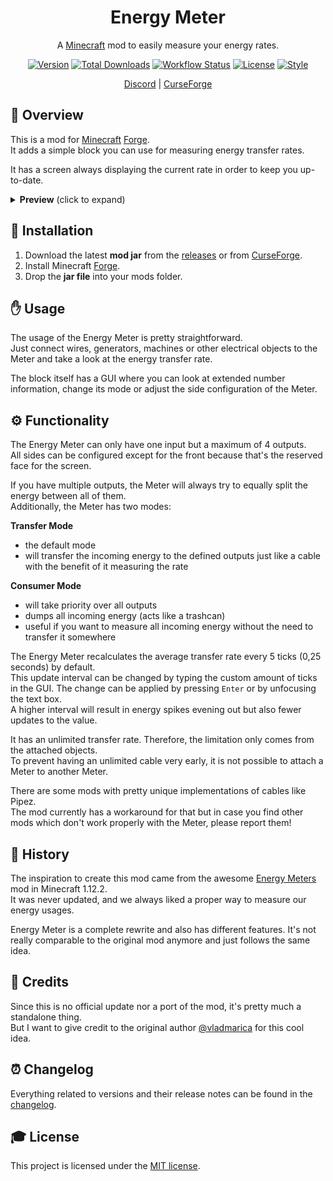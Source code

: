 <div align="center">
<h1>Energy Meter</h1>

A [Minecraft] mod to easily measure your energy rates.

[![Version][version_badge]][version_link]
[![Total Downloads][total_downloads_badge]][curseforge]
[![Workflow Status][workflow_status_badge]][workflow_status_link]
[![License][license_badge]][license]
[![Style][style_badge]][style_link]

[Discord] | [CurseForge]

</div>

## **📑 Overview**
This is a mod for [Minecraft] [Forge].<br>
It adds a simple block you can use for measuring energy transfer rates.

It has a screen always displaying the current rate in order to keep you up-to-date.

<details>
    <summary>
        <strong>Preview</strong> (click to expand)
    </summary>

![preview](images/preview.png) ![gui](images/gui.png)
</details>


## **🔧 Installation**
1. Download the latest **mod jar** from the [releases] or from [CurseForge].
2. Install Minecraft [Forge].
3. Drop the **jar file** into your mods folder.


## **✋ Usage**
The usage of the Energy Meter is pretty straightforward.<br>
Just connect wires, generators, machines or other electrical objects to the Meter and take a look at the energy transfer rate.

The block itself has a GUI where you can look at extended number information, change its mode or adjust the side configuration of the Meter.


## **⚙ Functionality**
The Energy Meter can only have one input but a maximum of 4 outputs.<br>
All sides can be configured except for the front because that's the reserved face for the screen.

If you have multiple outputs, the Meter will always try to equally split the energy between all of them.<br>
Additionally, the Meter has two modes:

**Transfer Mode**
- the default mode
- will transfer the incoming energy to the defined outputs just like a cable with the benefit of it measuring the rate

**Consumer Mode**
- will take priority over all outputs
- dumps all incoming energy (acts like a trashcan)
- useful if you want to measure all incoming energy without the need to transfer it somewhere

The Energy Meter recalculates the average transfer rate every 5 ticks (0,25 seconds) by default.<br>
This update interval can be changed by typing the custom amount of ticks in the GUI.
The change can be applied by pressing `Enter` or by unfocusing the text box.<br>
A higher interval will result in energy spikes evening out but also fewer updates to the value.

It has an unlimited transfer rate. Therefore, the limitation only comes from the attached objects.<br>
To prevent having an unlimited cable very early, it is not possible to attach a Meter to another Meter.

There are some mods with pretty unique implementations of cables like Pipez.<br>
The mod currently has a workaround for that but in case you find other mods which don't work properly with the Meter, please report them!


## **📕 History**
The inspiration to create this mod came from the awesome [Energy Meters] mod in Minecraft 1.12.2.<br>
It was never updated, and we always liked a proper way to measure our energy usages.

Energy Meter is a complete rewrite and also has different features. It's not really comparable to the original mod anymore and just follows the same idea.


## **📑 Credits**
Since this is no official update nor a port of the mod, it's pretty much a standalone thing.<br>
But I want to give credit to the original author [@vladmarica] for this cool idea.


## **⏰ Changelog**
Everything related to versions and their release notes can be found in the [changelog].


## **🎓 License**
This project is licensed under the [MIT license][license].


<!-- Badges -->
[version_badge]: https://img.shields.io/github/v/release/AlmostReliable/minecraft_energymeter?style=flat-square
[version_link]: https://github.com/AlmostReliable/minecraft_energymeter/releases/latest
[total_downloads_badge]: http://cf.way2muchnoise.eu/full_532169.svg?badge_style=flat
[workflow_status_badge]: https://img.shields.io/github/workflow/status/AlmostReliable/minecraft_energymeter/CI?style=flat-square
[workflow_status_link]: https://github.com/AlmostReliable/minecraft_energymeter/actions
[license_badge]: https://img.shields.io/github/license/AlmostReliable/minecraft_energymeter?style=flat-square
[style_badge]: https://img.shields.io/badge/code_style-prettier-ff69b4.svg?style=flat-square
[style_link]: https://github.com/prettier/prettier

<!-- Links -->
[minecraft]: https://www.minecraft.net/
[discord]: https://discordapp.com/invite/Q3qxws6
[curseforge]: https://www.curseforge.com/minecraft/mc-mods/energymeter
[forge]: http://files.minecraftforge.net/
[releases]: https://github.com/AlmostReliable/minecraft_energymeter/releases
[Energy Meters]: https://www.curseforge.com/minecraft/mc-mods/energy-meters
[@vladmarica]: https://github.com/vladmarica
[changelog]: CHANGELOG.md
[license]: LICENSE